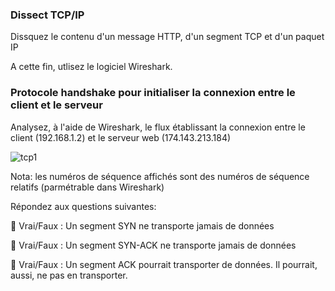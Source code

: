 ### Dissect TCP/IP

Dissquez le contenu d'un message HTTP, d'un segment TCP et d'un paquet IP

A cette fin, utlisez le logiciel Wireshark.

### Protocole handshake pour initialiser la connexion entre le client et le serveur

Analysez, à l'aide de Wireshark, le flux établissant la connexion entre le client (192.168.1.2) et le serveur web (174.143.213.184)

![tcp1](https://github.com/aabda2000/sti3a-security/assets/38082725/e69d6c16-67e3-49e0-8d3b-2a3e1fc76476)

Nota: les numéros de séquence affichés sont des numéros de séquence relatifs (parmétrable dans Wireshark)

Répondez aux questions suivantes:

🔺 Vrai/Faux : Un segment SYN ne transporte jamais de données 

🔺 Vrai/Faux : Un segment SYN-ACK ne transporte jamais de données 

🔺 Vrai/Faux : Un segment ACK pourrait transporter de données. Il pourrait, aussi, ne pas en transporter.

